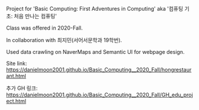 Project for 'Basic Computing: First Adventures in Computing' aka '컴퓨팅 기초: 처음 만나는 컴퓨팅' 

Class was offered in 2020-Fall. 

In collaboration with 최지민(서어서문학과 19학번). 

Used data crawling on NaverMaps and Semantic UI for webpage design. 

Site link: https://danielmoon2001.github.io/Basic_Computing__2020_Fall/hongrestaurant.html 


추가 GH 링크: https://danielmoon2001.github.io/Basic_Computing__2020_Fall/GH_edu_project.html
